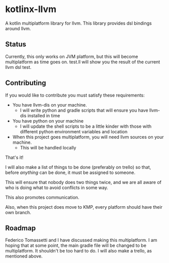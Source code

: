 # kotlinx-llvm
A kotlin multiplatform library for llvm. This library provides dsl bindings around llvm.

## Status
Currently, this only works on JVM platform, but this will become multiplatform as time goes on.
test.ll will show you the result of the current llvm dsl test.

## Contributing
If you would like to contribute you must satisfy these requirements:

* You have llvm-dis on your machine.
    * I will write python and gradle scripts that will ensure you have llvm-dis installed in time
* You have python on your machine
    * I will update the shell scripts to be a little kinder with those with different python environment variables and location
* When this project goes multiplatform, you will need llvm sources on your machine.
    * This will be handled locally

That's it! 

I will also make a list of things to be done (preferably on trello) so that, before *anything* can be done, it must be assigned to someone. 

This will ensure that nobody does two things twice, and we are all aware of who is doing what to avoid conflicts in some way. 

This also promotes communication.

Also, when this project does move to KMP, every platform should have their own branch.

## Roadmap
Federico Tomassetti and I have discussed making this multiplatform. I am hoping that at some point, the main gradle file will be changed to be multiplatform. It shouldn't be too hard to do.
I will also make a trello, as mentioned above.
